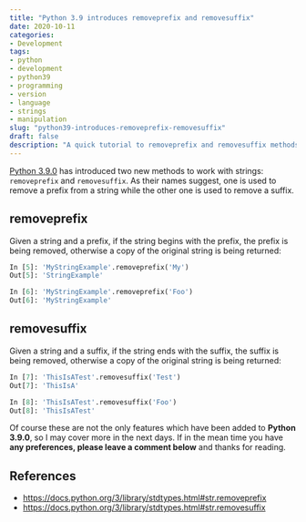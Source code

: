 ```yaml
---
title: "Python 3.9 introduces removeprefix and removesuffix"
date: 2020-10-11
categories: 
- Development
tags: 
- python
- development
- python39
- programming
- version
- language
- strings
- manipulation
slug: "python39-introduces-removeprefix-removesuffix"
draft: false
description: "A quick tutorial to removeprefix and removesuffix methods which have been introduced with Python 3.9.0"
---
```


[Python 3.9.0](https://docs.python.org/3/whatsnew/3.9.html) has introduced two new methods to work with strings: `removeprefix` and `removesuffix`.
As their names suggest, one is used to remove a prefix from a string while the other one is used to remove a suffix.

## removeprefix

Given a string and a prefix, if the string begins with the prefix, the prefix is being removed, otherwise a copy of the original string is being returned:

```python
In [5]: 'MyStringExample'.removeprefix('My')
Out[5]: 'StringExample'

In [6]: 'MyStringExample'.removeprefix('Foo')
Out[6]: 'MyStringExample'
```

## removesuffix

Given a string and a suffix, if the string ends with the suffix, the suffix is being removed, otherwise a copy of the original string is being returned:

```python
In [7]: 'ThisIsATest'.removesuffix('Test')
Out[7]: 'ThisIsA'

In [8]: 'ThisIsATest'.removesuffix('Foo')
Out[8]: 'ThisIsATest'
```

Of course these are not the only features which have been added to **Python 3.9.0**, so I may cover more in the next days. If in the mean time you have **any preferences, please leave a comment below** and thanks for reading.

## References

- <https://docs.python.org/3/library/stdtypes.html#str.removeprefix>
- <https://docs.python.org/3/library/stdtypes.html#str.removesuffix>

